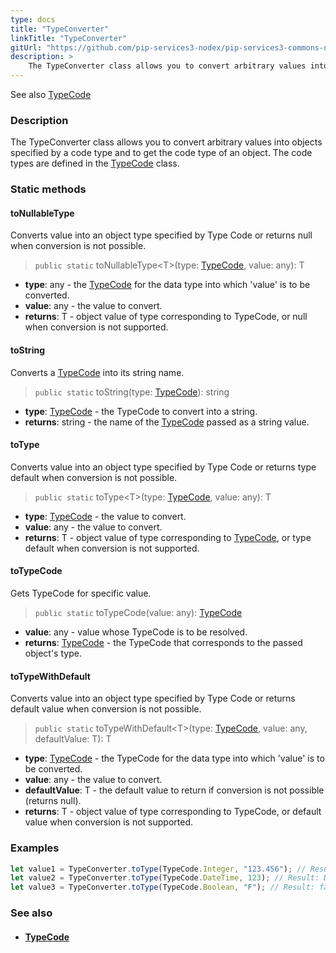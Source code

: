 ```yaml
---
type: docs
title: "TypeConverter"
linkTitle: "TypeConverter"
gitUrl: "https://github.com/pip-services3-nodex/pip-services3-commons-nodex"
description: > 
    The TypeConverter class allows you to convert arbitrary values into objects specified by a code type and to get the code type of an object.
---
```

See also [TypeCode](../../convert/type_code)

### Description
The TypeConverter class allows you to convert arbitrary values into objects specified by a code type and to get the code type of an object. The code types are defined in the [TypeCode](../../convert/type_code) class.


### Static methods

#### toNullableType
Converts value into an object type specified by Type Code or returns null when conversion is not possible.

> `public static` toNullableType\<T\>(type: [TypeCode](../../convert/type_code), value: any): T

- **type**: any - the [TypeCode](../../convert/type_code) for the data type into which 'value' is to be converted.
- **value**: any - the value to convert.
- **returns**: T - object value of type corresponding to TypeCode, or null when conversion is not supported.

#### toString
Converts a [TypeCode](../../convert/type_code) into its string name.

> `public static` toString(type: [TypeCode](../../convert/type_code)): string

- **type**: [TypeCode](../../convert/type_code) - the TypeCode to convert into a string.
- **returns**: string - the name of the [TypeCode](../../convert/type_code) passed as a string value.

#### toType
Converts value into an object type specified by Type Code or returns type default when conversion is not possible.

> `public static` toType\<T\>(type: [TypeCode](../../convert/type_code), value: any): T

- **type**: [TypeCode](../../convert/type_code) - the value to convert.
- **value**: any - the value to convert.
- **returns**: T - object value of type corresponding to [TypeCode](../../convert/type_code), or type default when conversion is not supported.


#### toTypeCode
Gets TypeCode for specific value.

> `public static` toTypeCode(value: any): [TypeCode](../../convert/type_code)

- **value**: any - value whose TypeCode is to be resolved.
- **returns**: [TypeCode](../../convert/type_code) - the TypeCode that corresponds to the passed object's type.

#### toTypeWithDefault
Converts value into an object type specified by Type Code or returns default value when conversion is not possible.

> `public static` toTypeWithDefault\<T\>(type: [TypeCode](../../convert/type_code), value: any, defaultValue: T): T

- **type**: [TypeCode](../../convert/type_code) - the TypeCode for the data type into which 'value' is to be converted.
- **value**: any - the value to convert.
- **defaultValue**: T - the default value to return if conversion is not possible (returns null).
- **returns**: T - object value of type corresponding to TypeCode, or default value when conversion is not supported.

### Examples


```typescript
let value1 = TypeConverter.toType(TypeCode.Integer, "123.456"); // Result: 123
let value2 = TypeConverter.toType(TypeCode.DateTime, 123); // Result: Date(123)
let value3 = TypeConverter.toType(TypeCode.Boolean, "F"); // Result: false
```

### See also
- #### [TypeCode](../../convert/type_code)
